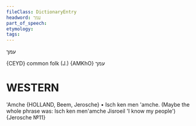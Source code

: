 ```yaml
---
fileClass: DictionaryEntry
headword: עמך
part_of_speech: 
etymology: 
tags: 
---
```

עמך

{CEYD}
common folk (J.) {AMKhO}	עמך

WESTERN
========

'Amche {HOLLAND, Beem, Jerosche}
	•	Isch ken men 'amche. (Maybe the whole phrase was: Isch ken men'amche Jisroeil 'I know my people')  {Jerosche №11}